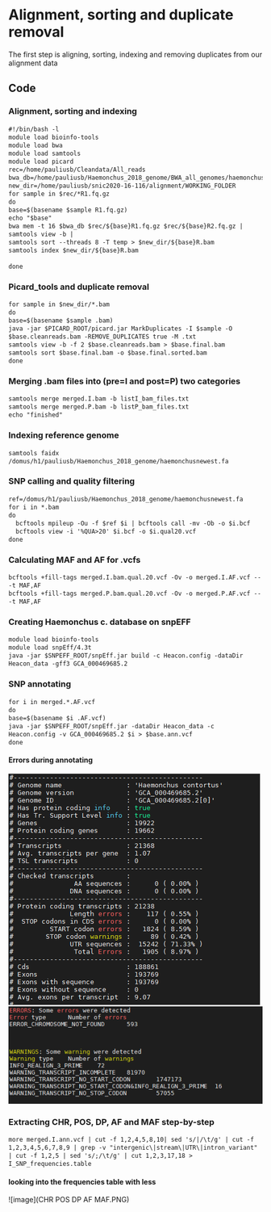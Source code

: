 # Alignment, sorting and duplicate removal
The first step is aligning, sorting, indexing and removing duplicates from our alignment data
## Code
### Alignment, sorting and indexing
``` shell
#!/bin/bash -l
module load bioinfo-tools
module load bwa
module load samtools
module load picard
rec=/home/pauliusb/Cleandata/All_reads
bwa_db=/home/pauliusb/Haemonchus_2018_genome/BWA_all_genomes/haemonchus_cc
new_dir=/home/pauliusb/snic2020-16-116/alignment/WORKING_FOLDER
for sample in $rec/*R1.fq.gz
do
base=$(basename $sample R1.fq.gz)
echo "$base"
bwa mem -t 16 $bwa_db $rec/${base}R1.fq.gz $rec/${base}R2.fq.gz |
samtools view -b |
samtools sort --threads 8 -T temp > $new_dir/${base}R.bam
samtools index $new_dir/${base}R.bam

done
```
### Picard_tools and duplicate removal
```shell
for sample in $new_dir/*.bam
do
base=$(basename $sample .bam)
java -jar $PICARD_ROOT/picard.jar MarkDuplicates -I $sample -O $base.cleanreads.bam -REMOVE_DUPLICATES true -M .txt
samtools view -b -f 2 $base.cleanreads.bam > $base.final.bam
samtools sort $base.final.bam -o $base.final.sorted.bam
done
```
### Merging .bam files into (pre=I and post=P) two categories
``` shell
samtools merge merged.I.bam -b listI_bam_files.txt
samtools merge merged.P.bam -b listP_bam_files.txt
echo "finished"
```
### Indexing reference genome
``` shell
samtools faidx /domus/h1/pauliusb/Haemonchus_2018_genome/haemonchusnewest.fa
```
### SNP calling and quality filtering
``` shell
ref=/domus/h1/pauliusb/Haemonchus_2018_genome/haemonchusnewest.fa
for i in *.bam
do
  bcftools mpileup -Ou -f $ref $i | bcftools call -mv -Ob -o $i.bcf
  bcftools view -i '%QUA>20' $i.bcf -o $i.qual20.vcf
done
```
### Calculating MAF and AF for .vcfs
``` shell
bcftools +fill-tags merged.I.bam.qual.20.vcf -Ov -o merged.I.AF.vcf -- -t MAF,AF
bcftools +fill-tags merged.P.bam.qual.20.vcf -Ov -o merged.P.AF.vcf -- -t MAF,AF
```
### Creating Haemonchus c. database on snpEFF
``` shell
module load bioinfo-tools
module load snpEff/4.3t
java -jar $SNPEFF_ROOT/snpEff.jar build -c Heacon.config -dataDir Heacon_data -gff3 GCA_000469685.2
```
### SNP annotating
``` shell
for i in merged.*.AF.vcf
do
base=$(basename $i .AF.vcf)
java -jar $SNPEFF_ROOT/snpEff.jar -dataDir Heacon_data -c Heacon.config -v GCA_000469685.2 $i > $base.ann.vcf
done
```
#### Errors during annotating

![image](erroors.PNG)
![image](errs.PNG)

### Extracting CHR, POS, DP, AF and MAF step-by-step
``` shell
more merged.I.ann.vcf | cut -f 1,2,4,5,8,10| sed 's/|/\t/g' | cut -f 1,2,3,4,5,6,7,8,9 | grep -v "intergenic\|stream\|UTR\|intron_variant" | cut -f 1,2,5 | sed 's/;/\t/g' | cut 1,2,3,17,18 > I_SNP_frequencies.table
```
#### looking into the frequencies table with less

![image](CHR POS DP AF MAF.PNG)
